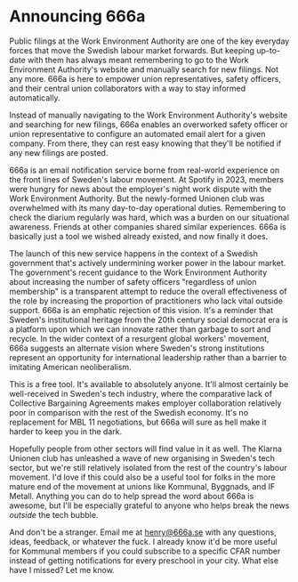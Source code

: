 # Announcing 666a

Public filings at the Work Environment Authority are one of the key everyday forces that move the Swedish labour market forwards.
But keeping up-to-date with them has always meant remembering to go to the Work Environment Authority's website and manually search for new filings. 
Not any more.
666a is here to empower union representatives, safety officers, and their central union collaborators with a way to stay informed automatically.

Instead of manually navigating to the Work Environment Authority's website and searching for new filings, 666a enables an overworked safety officer or union representative to configure an automated email alert for a given company.
From there, they can rest easy knowing that they'll be notified if any new filings are posted.

666a is an email notification service borne from real-world experience on the front lines of Sweden's labour movement.
At Spotify in 2023, members were hungry for news about the employer's night work dispute with the Work Environment Authority.
But the newly-formed Unionen club was overwhelmed with its many day-to-day operational duties.
Remembering to check the diarium regularly was hard, which was a burden on our situational awareness.
Friends at other companies shared similar experiences.
666a is basically just a tool we wished already existed, and now finally it does.

The launch of this new service happens in the context of a Swedish government that's actively undermining worker power in the labour market.
The government's recent guidance to the Work Environment Authority about increasing the number of safety officers "regardless of union membership" is a transparent attempt to reduce the overall effectiveness of the role by increasing the proportion of practitioners who lack vital outside support.
666a is an emphatic rejection of this vision.
It's a reminder that Sweden's institutional heritage from the 20th century social democrat era is a platform upon which we can innovate rather than garbage to sort and recycle.
In the wider context of a resurgent global workers' movement, 666a suggests an alternate vision where Sweden's strong institutions represent an opportunity for international leadership rather than a barrier to imitating American neoliberalism.

This is a free tool.
It's available to absolutely anyone.
It'll almost certainly be well-received in Sweden's tech industry, where the comparative lack of Collective Bargaining Agreements makes employer collaboration relatively poor in comparison with the rest of the Swedish economy.
It's no replacement for MBL 11 negotiations, but 666a will sure as hell make it harder to keep you in the dark.

Hopefully people from other sectors will find value in it as well.
The Klarna Unionen club has unleashed a wave of new organising in Sweden's tech sector, but we're still relatively isolated from the rest of the country's labour movement.
I'd love if this could also be a useful tool for folks in the more mature end of the movement at unions like Kommunal, Byggnads, and IF Metall.
Anything you can do to help spread the word about 666a is awesome, but I'll be especially grateful to anyone who helps break the news _outside_ the tech bubble.

And don't be a stranger.
Email me at [henry@666a.se](mailto:henry@666a.se) with any questions, ideas, feedback, or whatever the fuck.
I already know it'd be more useful for Kommunal members if you could subscribe to a specific CFAR number instead of getting notifications for every preschool in your city.
What else have I missed?
Let me know.
